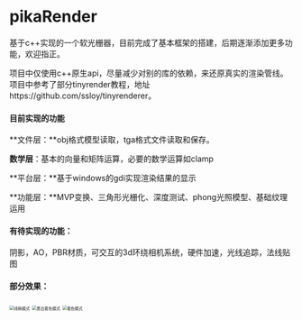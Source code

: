 # pikaRender
基于c++实现的一个软光栅器，目前完成了基本框架的搭建，后期逐渐添加更多功能，欢迎指正。

项目中仅使用c++原生api，尽量减少对别的库的依赖，来还原真实的渲染管线。项目中参考了部分tinyrender教程，地址https://github.com/ssloy/tinyrenderer。

#### 目前实现的功能

**文件层：**obj格式模型读取，tga格式文件读取和保存。

**数学层**：基本的向量和矩阵运算，必要的数学运算如clamp

**平台层：**基于windows的gdi实现渲染结果的显示

**功能层：**MVP变换、三角形光栅化、深度测试、phong光照模型、基础纹理运用

#### **有待实现的功能：**

阴影，AO，PBR材质，可交互的3d环绕相机系统，硬件加速，光线追踪，法线贴图

#### 部分效果：

<img src="D:\learn\TA_learn\softRender\pikaRender1_3\pikaRender1_3\asset\manhead\线稿模式.png" alt="线稿模式" style="zoom:50%;" />

<img src="D:\learn\TA_learn\softRender\pikaRender1_3\pikaRender1_3\asset\manhead\黑白着色模式.png" alt="黑白着色模式" style="zoom:50%;" />

<img src="D:\learn\TA_learn\softRender\pikaRender1_3\pikaRender1_3\asset\manhead\着色模式.png" alt="着色模式" style="zoom:50%;" />
